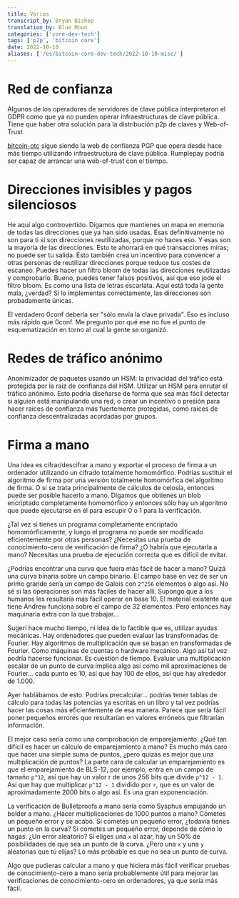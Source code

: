 ```yaml
---
title: Varios
transcript_by: Bryan Bishop
translation_by: Blue Moon
categories: ['core-dev-tech']
tags: ['p2p', 'bitcoin core']
date: 2022-10-10
aliases: ['/es/bitcoin-core-dev-tech/2022-10-10-misc/']
---
```


# Red de confianza

Algunos de los operadores de servidores de clave pública interpretaron el GDPR como que ya no pueden operar infraestructuras de clave pública. Tiene que haber otra solución para la distribución p2p de claves y Web-of-Trust.

[bitcoin-otc](https://bitcoin-otc.com/) sigue siendo la web de confianza PGP que opera desde hace más tiempo utilizando infraestructura de clave pública. Rumplepay podría ser capaz de arrancar una web-of-trust con el tiempo.

# Direcciones invisibles y pagos silenciosos

He aquí algo controvertido. Digamos que mantienes un mapa en memoria de todas las direcciones que ya han sido usadas. Esas definitivamente no son para ti si son direcciones reutilizadas, porque no haces eso. Y esas son la mayoría de las direcciones. Esto te ahorrará en qué transacciones miras; no puede ser tu salida. Esto también crea un incentivo para convencer a otras personas de reutilizar direcciones porque reduce tus costes de escaneo. Puedes hacer un filtro bloom de todas las direcciones reutilizadas y comprobarlo. Bueno, puedes tener falsos positivos, así que eso jode el filtro bloom. Es como una lista de letras escarlata. Aquí está toda la gente mala, ¿verdad? Si lo implementas correctamente, las direcciones son probadamente únicas.

El verdadero 0conf debería ser "sólo envía la clave privada". Eso es incluso más rápido que 0conf. Me pregunto por qué ese no fue el punto de esquematización en torno al cual la gente se organizó.

# Redes de tráfico anónimo

Anonimizador de paquetes usando un HSM: la privacidad del tráfico está protegida por la raíz de confianza del HSM. Utilizar un HSM para enrutar el tráfico anónimo. Esto podría diseñarse de forma que sea más fácil detectar si alguien está manipulando una red, o crear un incentivo o presión para hacer raíces de confianza más fuertemente protegidas, como raíces de confianza descentralizadas acordadas por grupos.

# Firma a mano

Una idea es cifrar/descifrar a mano y exportar el proceso de firma a un ordenador utilizando un cifrado totalmente homomórfico. Podrías sustituir el algoritmo de firma por una versión totalmente homomórfica del algoritmo de firma. O si se trata principalmente de cálculos de celosía, entonces puede ser posible hacerlo a mano. Digamos que obtienes un blob encriptado completamente homomórfico y entonces sólo hay un algoritmo que puede ejecutarse en él para escupir 0 o 1 para la verificación.

¿Tal vez si tienes un programa completamente encriptado homomórficamente, y luego el programa no puede ser modificado eficientemente por otras personas? ¿Necesitas una prueba de conocimiento-cero de verificación de firma? ¿O habría que ejecutarla a mano? Necesitas una prueba de ejecución correcta que es difícil de evitar.

¿Podrías encontrar una curva que fuera más fácil de hacer a mano? Quizá una curva binaria sobre un campo binario. El campo base en vez de ser un primo grande sería un campo de Galois con `2^256` elementos o algo así. No sé si las operaciones son más fáciles de hacer allí. Supongo que a los humanos les resultaría más fácil operar en base 10. El material existente que tiene Andrew funciona sobre el campo de 32 elementos. Pero entonces hay maquinaria extra con la que trabajar...

Sugerí hace mucho tiempo, ni idea de lo factible que es, utilizar ayudas mecánicas. Hay ordenadores que pueden evaluar las transformadas de Fourier. Hay algoritmos de multiplicación que se basan en transformadas de Fourier. Como máquinas de cuentas o hardware mecánico. Algo así tal vez podría hacerse funcionar. Es cuestión de tiempo. Evaluar una multiplicación escalar de un punto de curva implica algo así como mil aproximaciones de Fourier... cada punto es 10, así que hay 100 de ellos, así que hay alrededor de 1.000.

Ayer hablábamos de esto. Podrías precalcular... podrías tener tablas de cálculo para todas las potencias ya escritas en un libro y tal vez podrías hacer las cosas más eficientemente de esa manera. Parece que sería fácil poner pequeños errores que resultarían en valores erróneos que filtrarían información.

El mejor caso sería como una comprobación de emparejamiento. ¿Qué tan difícil es hacer un cálculo de emparejamiento a mano? Es mucho más caro que hacer una simple suma de puntos, ¿pero quizás es mejor que una multiplicación de puntos? La parte cara de calcular un emparejamiento es que el emparejamiento de BLS-12, por ejemplo, entra en un campo de tamaño `p^12`, así que hay un valor r de unos 256 bits que divide `p^12 - 1`. Así que hay que multiplicar `p^12 - 1` dividido por `r`, que es un valor de aproximadamente 2000 bits o algo así. Es una gran exponenciación.

La verificación de Bulletproofs a mano sería como Sysphus empujando un bolder a mano. ¿Hacer multiplicaciones de 1000 puntos a mano? Cometes un pequeño error y se acabó. Si cometes un pequeño error, ¿todavía tienes un punto en la curva? Si cometes un pequeño error, depende de cómo lo hagas. ¿Un error aleatorio? Si eliges una `x` al azar, hay un 50% de posibilidades de que sea un punto de la curva. ¿Pero una `x` y una `y` aleatorias que tú elijas? Lo más probable es que no sea un punto de curva.

Algo que pudieras calcular a mano y que hiciera más fácil verificar pruebas de conocimiento-cero a mano sería probablemente útil para mejorar las verificaciones de conocimiento-cero en ordenadores, ya que sería más fácil.
